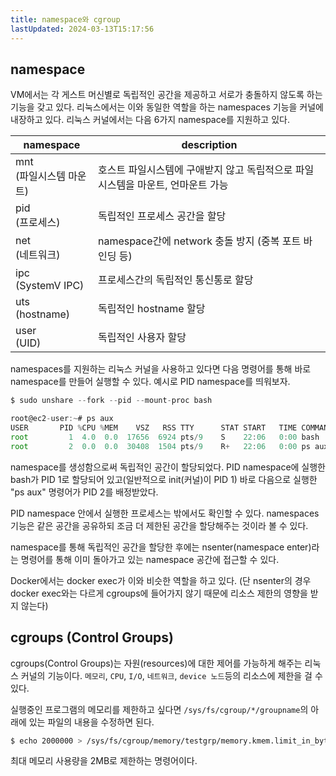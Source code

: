 ```yaml
---
title: namespace와 cgroup
lastUpdated: 2024-03-13T15:17:56
---
```

## namespace

VM에서는 각 게스트 머신별로 독립적인 공간을 제공하고 서로가 충돌하지 않도록 하는 기능을 갖고 있다. 리눅스에서는 이와 동일한 역할을 하는 namespaces 기능을 커널에 내장하고 있다. 리눅스 커널에서는 다음 6가지 namespace를 지원하고 있다. 

|namespace|description|
|-|-|
|mnt<br/>(파일시스템 마운트)|호스트 파일시스템에 구애받지 않고 독립적으로 파일시스템을 마운트, 언마운트 가능|
|pid<br/>(프로세스)|독립적인 프로세스 공간을 할당|
|net<br/>(네트워크)|namespace간에 network 충돌 방지 (중복 포트 바인딩 등)|
|ipc<br/>(SystemV IPC)|프로세스간의 독립적인 통신통로 할당|
|uts<br/>(hostname)|독립적인 hostname 할당|
|user<br/>(UID)|독립적인 사용자 할당|

namespaces를 지원하는 리눅스 커널을 사용하고 있다면 다음 명령어를 통해 바로 namespace를 만들어 실행할 수 있다. 예시로 PID namespace를 띄워보자.

```js
$ sudo unshare --fork --pid --mount-proc bash
```

```js
root@ec2-user:~# ps aux
USER       PID %CPU %MEM    VSZ   RSS TTY      STAT START   TIME COMMAND
root         1  4.0  0.0  17656  6924 pts/9    S    22:06   0:00 bash
root         2  0.0  0.0  30408  1504 pts/9    R+   22:06   0:00 ps aux
```

namespace를 생성함으로써 독립적인 공간이 할당되었다. PID namespace에 실행한 bash가 PID 1로 할당되어 있고(일반적으로 init(커널)이 PID 1) 바로 다음으로 실행한 "ps aux" 명령어가 PID 2를 배정받았다.

PID namespace 안에서 실행한 프로세스는 밖에서도 확인할 수 있다. namespaces 기능은 같은 공간을 공유하되 조금 더 제한된 공간을 할당해주는 것이라 볼 수 있다.

namespace를 통해 독립적인 공간을 할당한 후에는 nsenter(namespace enter)라는 명령어를 통해 이미 돌아가고 있는 namespace 공간에 접근할 수 있다.

Docker에서는 docker exec가 이와 비슷한 역할을 하고 있다. (단 nsenter의 경우 docker exec와는 다르게 cgroups에 들어가지 않기 때문에 리소스 제한의 영향을 받지 않는다)

## cgroups (Control Groups)

cgroups(Control Groups)는 자원(resources)에 대한 제어를 가능하게 해주는 리눅스 커널의 기능이다. `메모리`, `CPU`, `I/O`, `네트워크`, `device 노드`등의 리소스에 제한을 걸 수 있다.

실행중인 프로그램의 메모리를 제한하고 싶다면 `/sys/fs/cgroup/*/groupname`의 아래에 있는 파일의 내용을 수정하면 된다.

```bash
$ echo 2000000 > /sys/fs/cgroup/memory/testgrp/memory.kmem.limit_in_bytes
```

최대 메모리 사용량을 2MB로 제한하는 명령어이다.
